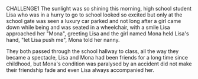 CHALLENGE1
The sunlight was so shining this morning, high school student Lisa who was in a hurry to go to school looked so excited but only at the school gate was seen a luxury car parked and not long after a girl came down while being and was seated in a wheelchair, with a smile Lisa approached her "Mona", greeting Lisa and the girl named Mona held Lisa's hand, "let Lisa push me", Mona told her nanny.

They both passed through the school hallway to class, all the way they became a spectacle, Lisa and Mona had been friends for a long time since childhood, but Mona's condition was paralysed by an accident did not make their friendship fade and even Lisa always accompanied her.
